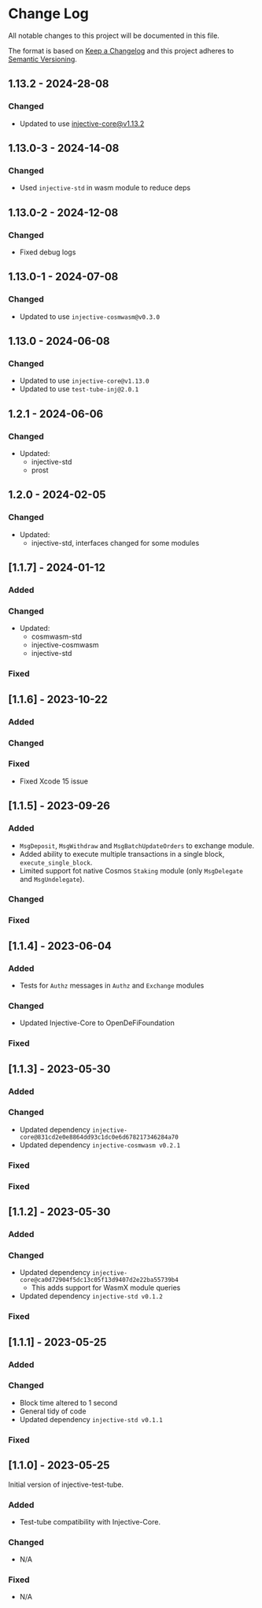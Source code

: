 # Change Log

All notable changes to this project will be documented in this file.

The format is based on [Keep a Changelog](http://keepachangelog.com/)
and this project adheres to [Semantic Versioning](http://semver.org/).

## 1.13.2 - 2024-28-08

### Changed
- Updated to use injective-core@v1.13.2

## 1.13.0-3 - 2024-14-08

### Changed

- Used `injective-std` in wasm module to reduce deps

## 1.13.0-2 - 2024-12-08

### Changed

- Fixed debug logs

## 1.13.0-1 - 2024-07-08

### Changed

- Updated to use `injective-cosmwasm@v0.3.0`

## 1.13.0 - 2024-06-08

### Changed

- Updated to use `injective-core@v1.13.0`
- Updated to use `test-tube-inj@2.0.1`

## 1.2.1 - 2024-06-06

### Changed

- Updated:
  - injective-std
  - prost

## 1.2.0 - 2024-02-05

### Changed

- Updated:
  - injective-std, interfaces changed for some modules

## [1.1.7] - 2024-01-12

### Added

### Changed

- Updated:
  - cosmwasm-std
  - injective-cosmwasm
  - injective-std

### Fixed

## [1.1.6] - 2023-10-22

### Added

### Changed

### Fixed

- Fixed Xcode 15 issue

## [1.1.5] - 2023-09-26

### Added

- `MsgDeposit`, `MsgWithdraw` and `MsgBatchUpdateOrders` to exchange module.
- Added ability to execute multiple transactions in a single block, `execute_single_block`.
- Limited support fot native Cosmos `Staking` module (only `MsgDelegate` and `MsgUndelegate`).

### Changed

### Fixed

## [1.1.4] - 2023-06-04

### Added

- Tests for `Authz` messages in `Authz` and `Exchange` modules

### Changed

- Updated Injective-Core to OpenDeFiFoundation

### Fixed

## [1.1.3] - 2023-05-30

### Added

### Changed

- Updated dependency `injective-core@831cd2e0e8864dd93c1dc0e6d678217346284a70`
- Updated dependency `injective-cosmwasm v0.2.1`

### Fixed

### Fixed

## [1.1.2] - 2023-05-30

### Added

### Changed

- Updated dependency `injective-core@ca0d72904f5dc13c05f13d9407d2e22ba55739b4`
  - This adds support for WasmX module queries
- Updated dependency `injective-std v0.1.2`

### Fixed

## [1.1.1] - 2023-05-25

### Added

### Changed

- Block time altered to 1 second
- General tidy of code
- Updated dependency `injective-std v0.1.1`

### Fixed

## [1.1.0] - 2023-05-25

Initial version of injective-test-tube.

### Added

- Test-tube compatibility with Injective-Core.

### Changed

- N/A

### Fixed

- N/A
